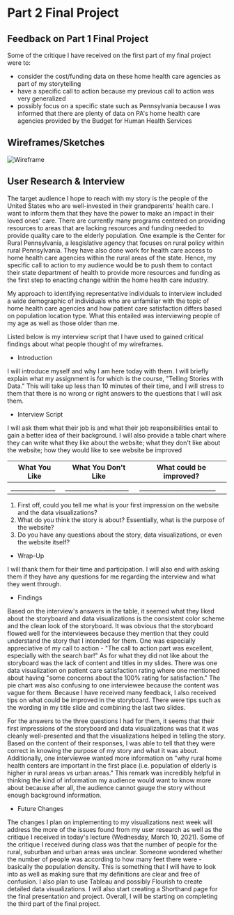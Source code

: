 # Part 2 Final Project

## Feedback on Part 1 Final Project
Some of the critique I have received on the first part of my final project were to:
* consider the cost/funding data on these home health care agencies as part of my storytelling
* have a specific call to action because my previous call to action was very generalized
* possibly focus on a specific state such as Pennsylvania because I was informed that there are plenty of data on PA's home health care agencies provided by the Budget for Human Health Services

## Wireframes/Sketches
![Wireframe](https://user-images.githubusercontent.com/78512051/110727606-98737a80-81e9-11eb-8c6e-558514fe1614.png)

## User Research & Interview
The target audience I hope to reach with my story is the people of the United States who are well-invested in their grandparents' health care. I want to inform them that they have the power to make an impact in their loved ones' care. There are currently many programs centered on providing resources to areas that are lacking resources and funding needed to provide quality care to the elderly population. One example is the Center for Rural Pennsylvania, a lesgislative agency that focuses on rural policy within rural Pennsylvania. They have also done work for health care access to home health care agencies within the rural areas of the state. Hence, my specific call to action to my audience would be to push them to contact their state department of health to provide more resources and funding as the first step to enacting change within the home health care industry. 

My approach to identifying representative individuals to interview included a wide demographic of individuals who are unfamiliar with the topic of home health care agencies and how patient care satisfaction differs based on population location type. What this entailed was interviewing people of my age as well as those older than me. 

Listed below is my interview script that I have used to gained critical findings about what people thought of my wireframes. 

* Introduction

I will introduce myself and why I am here today with them. I will briefly explain what my assignment is for which is the course, "Telling Stories with Data." This will take up less than 10 minutes of their time, and I will stress to them that there is no wrong or right answers to the questions that I will ask them. 

* Interview Script

I will ask them what their job is and what their job responsibilities entail to gain a better idea of their background. I will also provide a table chart where they can write what they like about the website; what they don't like about the website; how they would like to see website be improved

| What You Like  | What You Don't Like | What could be improved? |
| -------------  | ------------------- | ----------------------- |
| ______________ | ____________________| ________________________|

1. First off, could you tell me what is your first impression on the website and the data visualizations?
2. What do you think the story is about? Essentially, what is the purpose of the website?
3. Do you have any questions about the story, data visualizations, or even the website itself?

* Wrap-Up

I will thank them for their time and participation. I will also end with asking them if they have any questions for me regarding the interview and what they went through.

* Findings

Based on the interview's answers in the table, it seemed what they liked about the storyboard and data visualizations is the consistent color scheme and the clean look of the storyboard. It was obvious that the storyboard flowed well for the interviewees because they mention that they could understand the story that I intended for them. One was especially appreciative of my call to action - "The call to action part was excellent, especially with the search bar!" As for what they did not like about the storyboard was the lack of content and titles in my slides. There was one data visualization on patient care satisfaction rating where one mentioned about having "some concerns about the 100% rating for satisfaction." The pie chart was also confusing to one interviewee because the content was vague for them. Because I have received many feedback, I also received tips on what could be improved in the storyboard. There were tips such as the wording in my title slide and combining the last two slides. 

For the answers to the three questions I had for them, it seems that their first impressions of the storyboard and data visualizations was that it was cleanly well-presented and that the visualizations helped in telling the story. Based on the content of their responses, I was able to tell that they were correct in knowing the purpose of my story and what it was about. Additionally, one interviewee wanted more information on "why rural home health centers are important in the first place (i.e. population of elderly is higher in rural areas vs urban areas." This remark was incredibly helpful in thinking the kind of information my audience would want to know more about because after all, the audience cannot gauge the story without enough background information. 

* Future Changes

The changes I plan on implementing to my visualizations next week will address the more of the issues found from my user research as well as the critique I received in today's lecture (Wednesday, March 10, 2021). Some of the critique I received during class was that the number of people for the rural, suburban and urban areas was unclear. Someone wondered whether the number of people was according to how many feet there were - basically the population density. This is something that I will have to look into as well as making sure that my definitions are clear and free of confusion. I also plan to use Tableau and possibly Flourish to create detailed data visualizations. I will also start creating a Shorthand page for the final presentation and project. Overall, I will be starting on completing the third part of the final project.

